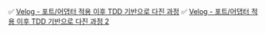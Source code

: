 ✅ [Velog - 포트/어댑터 적용 이후 TDD 기반으로 다진 과정](https://velog.io/@bigjins/%ED%8F%AC%ED%8A%B8%EC%96%B4%EB%8C%91%ED%84%B0-%EC%A0%81%EC%9A%A9-%EC%9D%B4%ED%9B%84-%EC%84%9C%EB%B9%84%EC%8A%A4-%EB%A0%88%EC%9D%B4%EC%96%B4%EB%A5%BC-TDD-%EA%B8%B0%EB%B0%98%EC%9C%BC%EB%A1%9C-%EB%8B%A4%EC%A7%84-%EA%B3%BC%EC%A0%95)
✅ [Velog - 포트/어댑터 적용 이후 TDD 기반으로 다진 과정 2](https://velog.io/@bigjins/%ED%8F%AC%ED%8A%B8%EC%96%B4%EB%8C%91%ED%84%B0-%EC%A0%81%EC%9A%A9-%EC%9D%B4%ED%9B%84-%EC%84%9C%EB%B9%84%EC%8A%A4-%EB%A0%88%EC%9D%B4%EC%96%B4%EB%A5%BC-TDD-%EA%B8%B0%EB%B0%98%EC%9C%BC%EB%A1%9C-%EB%8B%A4%EC%A7%84-%EA%B3%BC%EC%A0%95-2)
